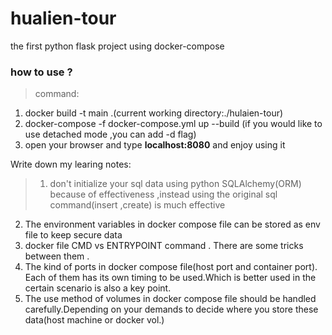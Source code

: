 # hualien-tour
the first python flask project using docker-compose 

### how to use ?
> command:
1. docker build -t main .(current working directory:./hulaien-tour)
2. docker-compose -f docker-compose.yml up --build (if you would like to use detached mode ,you can add -d flag)
3. open your browser and type **localhost:8080** and enjoy using it 

Write down my learing notes:
>1. don't initialize your sql data using python SQLAlchemy(ORM) because of effectiveness ,instead using the original sql command(insert ,create) is much effective
2. The environment variables in docker compose file can be stored as env file to keep secure data 
3. docker file CMD vs ENTRYPOINT command . There are some tricks between them . 
4. The kind of ports in docker compose file(host port and container port). Each of them has its own timing to be used.Which is better used in the certain scenario is also a key point.
5. The use method of volumes in docker compose file should be handled carefully.Depending on your demands to decide where you store these data(host machine or docker vol.)
